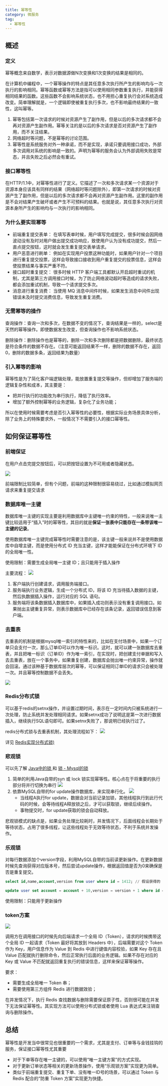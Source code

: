 ```yaml
---
title: 幂等性
category: 微服务
tag:
  - 幂等性
---
```








## 概述

### 定义
幂等概念来自数学，表示对数据源做N次变换和1次变换的结果是相同的。

在计算机中编程中，一个幂等操作的特点是其任意多次执行所产生的影响均与一次执行的影响相同。幂等函数或幂等方法是指可以使用相同参数重复执行，并能获得相同结果的函数。这些函数不会影响系统状态，也不用担心重复执行会对系统造成改变。简单理解就是，一个逻辑即使被重复执行多次，也不影响最终结果的一致性，这叫幂等。

1. 幂等包括第一次请求的时候对资源产生了副作用，但是以后的多次请求都不会再对资源产生副作用。幂等关注的是以后的多次请求是否对资源产生了副作用，而不关注结果。
2. 网络超时等问题，不是幂等的讨论范围。
3. 幂等性是系统服务对外一种承诺，而不是实现，承诺只要调用接口成功，外部多次调用对系统的影响是一致的。声明为幂等的服务会认为外部调用失败是常态，并且失败之后必然会有重试。

### 接口幂等性
在HTTP/1.1中，对幂等性进行了定义。它描述了一次和多次请求某一个资源对于资源本身应该具有同样的结果（网络超时等问题除外），即第一次请求的时候对资源产生了副作用，但是以后的多次请求都不会再对资源产生副作用。这里的副作用是不会对结果产生破坏或者产生不可预料的结果。也就是说，其任意多次执行对资源本身所产生的影响均与一次执行的影响相同。

### 为什么要实现幂等

- 前端重复提交表单： 在填写表单时候，用户填写完成提交，很多时候会因网络波动没有及时对用户做出提交成功响应，致使用户认为没有成功提交，然后一直点提交按钮，这时就会发生重复提交表单请求。
- 用户恶意进行刷单： 例如在实现用户投票这种功能时，如果用户针对一个项目进行重复提交投票，这样会导致接口接收到用户重复提交的投票信息，这样会使投票结果与事实严重不符。
- 接口超时重复提交： 很多时候 HTTP 客户端工具都默认开启超时重试的机制，尤其是第三方调用接口时候，为了防止网络波动超时等造成的请求失败，都会添加重试机制，导致一个请求提交多次。
- 消息进行重复消费： 当使用 MQ 消息中间件时候，如果发生消息中间件出现错误未及时提交消费信息，导致发生重复消费。

### 无需幂等的操作
查询操作：查询一次和多次，在数据不变的情况下，查询结果是一样的，select是天然的幂等操作。即使数据发生改变，但查询操作也不影响系统状态。

删除操作：删除操作也是幂等的，删除一次和多次删除都是把数据删除，最终状态是符合条件的数据不存在。（注意可能返回结果不一样，删除的数据不存在，返回0，删除的数据多条，返回结果为数量）


### 引入幂等的影响

幂等性是为了简化客户端逻辑处理，能放置重复提交等操作，但却增加了服务端的逻辑复杂性和成本，其主要是：
- 把并行执行的功能改为串行执行，降低了执行效率。
- 增加了额外控制幂等的业务逻辑，复杂化了业务功能；

所以在使用时候需要考虑是否引入幂等性的必要性，根据实际业务场景具体分析，除了业务上的特殊要求外，一般情况下不需要引入的接口幂等性。

## 如何保证幂等性
### 前端保证

在用户点击完提交按钮后，可以把按钮设置为不可用或者隐藏状态。

![](https://seven97-blog.oss-cn-hangzhou.aliyuncs.com/imgs/202405191641498.png)

前端限制比较简单，但有个问题，前端的这种限制很容易绕过，比如通过模拟网页请求来重复提交请求

### 数据库唯一主键
数据库唯一主键的实现主要是利用数据库中主键唯一约束的特性，一般来说唯一主键比较适用于“插入”时的幂等性，其目的就是**保证一张表中只能存在一条带该唯一主键的记录**。

使用数据库唯一主键完成幂等性时需要注意的是，该主键一般来说并不是使用数据库中自增主键，而是使用分布式 ID 充当主键，这样才能能保证在分布式环境下 ID 的全局唯一性。

使用限制：需要生成全局唯一主键 ID；且只能用于插入操作

主要流程：
![](https://seven97-blog.oss-cn-hangzhou.aliyuncs.com/imgs/202405191641576.png)
1. 客户端执行创建请求，调用服务端接口。
2. 服务端执行业务逻辑，生成一个分布式 ID，将该 ID 充当待插入数据的主键，然后执数据插入操作，运行对应的 SQL 语句。
3. 服务端将该条数据插入数据库中，如果插入成功则表示没有重复调用接口。如果抛出主键重复异常，则表示数据库中已经存在该条记录，返回错误信息到客户端。


### 去重表

去重表的机制是根据mysql唯一索引的特性来的，比如在支付场景中，如果一个订单只会支付一次，那么订单ID可以作为唯一标识。这时，就可以建一张数据库去重表，并且把唯一标识（订单ID）作为唯一索引，在实现时，把创建支付单据和写入去去重表，放在一个事务中，如果重复创建，数据库会抛出唯一约束异常，操作就会回滚。通过该种基于数据库层次的幂等，可以保证相同订单ID的请求只会被处理一次。并且幂等控制数据不会丢失。

![](https://seven97-blog.oss-cn-hangzhou.aliyuncs.com/imgs/202405191641540.png)

### Redis分布式锁

可以基于redis的setnx操作，并设置过期时间，表示在一定时间内只被系统进行一次处理，防止系统并发处理相同请求。如果setnx成功了说明这是第一次进行数据插入，继续执行SQL语句即可。如果setnx失败了，那说明已经执行过了。

redis分布式锁与去重表机制，其处理流程如下：
![](https://seven97-blog.oss-cn-hangzhou.aliyuncs.com/imgs/202405191641547.png)

详见 [Redis实现分布式锁)](https://www.seven97.top/database/redis/05-implementdistributedlocks.html)

### 悲观锁
可以先了解 [Java中的锁 ](https://www.seven97.top/java/concurrent/01-fundamentalsofconcurrency3-lockofjava.html) 和 [锁 - Mysql的锁](https://www.seven97.top/database/mysql/02-lock1-lockofmysql.html)

1. 简单的利用Java自带的syn 或 lock 锁实现幂等性。核心点在于将重要的执行部分将并行切换为串行
![](https://seven97-blog.oss-cn-hangzhou.aliyuncs.com/imgs/202405191641494.png)
2. 依靠MySQL自带的for update操作数据库，来实现串行化。
	![](https://seven97-blog.oss-cn-hangzhou.aliyuncs.com/imgs/202405191641544.png)
	- 当线程A执行for update，数据会对当前记录加锁，其他线程执行到此行代码的时候，会等待线程A释放锁之后，才可以获取锁，继续后续操作。
	- 事物提交时，for update获取的锁会自动释放。

悲观锁模式的缺点是，如果业务处理比较耗时，并发情况下，后面线程会长期处于等待状态，占用了很多线程，让这些线程处于无效等待状态，不利于系统并发操作。

### 乐观锁
对每行数据添加个version字段，利用MySQL自带的当前读更新操作。在更新数据时候先查询获得对应版本号，然后尝试update操作，根据返回值是否为0来确保是否是重复提交。

```sql
select id,name,account,version from user where id = 1412; // 假设获得的 version = 10

update user set account = account + 10,version = version + 1 where id = 1412 and version = 10;
```

使用限制：只能用于更新操作

### token方案

![](https://seven97-blog.oss-cn-hangzhou.aliyuncs.com/imgs/202405191641516.png)

调用方在调用接口的时候先向后端请求一个全局 ID（Token），请求的时候携带这个全局 ID 一起请求（Token 最好将其放到 Headers 中），后端需要对这个 Token 作为 Key，用户信息作为 Value 到 Redis 中进行键值内容校验，如果 Key 存在且 Value 匹配就执行删除命令，然后正常执行后面的业务逻辑。如果不存在对应的 Key 或 Value 不匹配就返回重复执行的错误信息，这样来保证幂等操作。

要求：
- 需要生成全局唯一 Token 串；
- 需要使用第三方组件 Redis 进行数据效验；

在并发情况下，执行 Redis 查找数据与删除需要保证原子性，否则很可能在并发下无法保证幂等性。其实现方法可以使用分布式锁或者使用 Lua 表达式来注销查询与删除操作。

## 总结
幂等性是开发当中很常见也很重要的一个需求，尤其是支付、订单等与金钱挂钩的服务，保证接口幂等性尤其重要

- 对于下单等存在唯一主键的，可以使用“唯一主键方案”的方式实现。
- 对于更新订单状态等相关的更新场景操作，使用“乐观锁方案”实现更为简单。
- 类似于前端重复提交、重复下单、没有唯一ID号的场景，可以通过 Token 与 Redis 配合的“防重 Token 方案”实现更为快捷。
